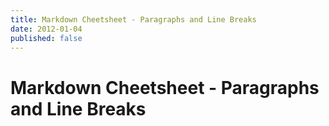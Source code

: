 ```yaml
---
title: Markdown Cheetsheet - Paragraphs and Line Breaks
date: 2012-01-04
published: false
---
```


# Markdown Cheetsheet - Paragraphs and Line Breaks


